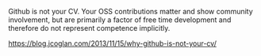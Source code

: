Github is not your CV. Your OSS contributions matter and show community involvement, but are primarily a factor of free time development and therefore do not represent competence implicitly.

https://blog.jcoglan.com/2013/11/15/why-github-is-not-your-cv/
